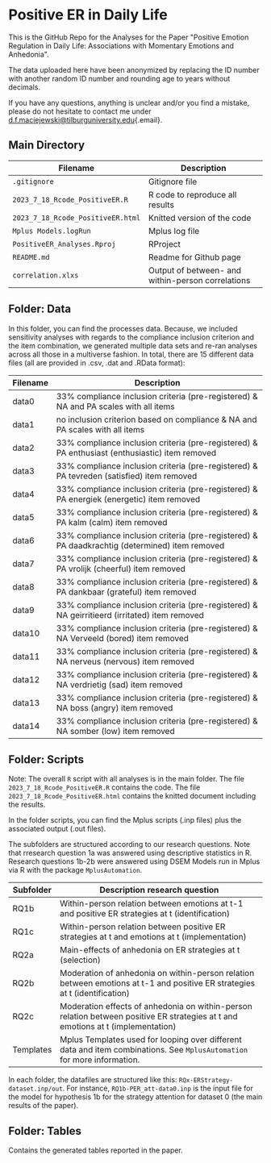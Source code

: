 # Positive ER in Daily Life

This is the GitHub Repo for the Analyses for the Paper "Positive Emotion Regulation in Daily Life: Associations with Momentary Emotions and Anhedonia".

The data uploaded here have been anonymized by replacing the ID number with another random ID number and rounding age to years without decimals.

If you have any questions, anything is unclear and/or you find a mistake, please do not hesitate to contact me under [d.f.maciejewski\@tilburguniversity.edu](mailto:d.f.maciejewski@tilburguniversity.edu){.email}.

## Main Directory

| Filename                           | Description                                       |
|------------------------------|--------------------------------------|
| `.gitignore`                       | Gitignore file                                    |
| `2023_7_18_Rcode_PositiveER.R`     | R code to reproduce all results                   |
| `2023_7_18_Rcode_PositiveER.html`  | Knitted version of the code                       |
| `Mplus Models.logRun`              | Mplus log file                                    |
| `PositiveER_Analyses.Rproj`        | RProject                                          |
| `README.md`                        | Readme for Github page                            |
| `correlation.xlxs`                 | Output of between- and within-person correlations |

## Folder: Data

In this folder, you can find the processes data. Because, we included sensitivity analyses with regards to the compliance inclusion criterion and the item combination, we generated multiple data sets and re-ran analyses across all those in a multiverse fashion. In total, there are 15 different data files (all are provided in .csv, .dat and .RData format):

| Filename | Description                                                                                    |
|----------|--------------------------------------------------------|
| data0    | 33% compliance inclusion criteria (pre-registered) & NA and PA scales with all items           |
| data1    | no inclusion criterion based on compliance & NA and PA scales with all items                   |
| data2    | 33% compliance inclusion criteria (pre-registered) & PA enthusiast (enthusiastic) item removed |
| data3    | 33% compliance inclusion criteria (pre-registered) & PA tevreden (satisfied) item removed      |
| data4    | 33% compliance inclusion criteria (pre-registered) & PA energiek (energetic) item removed      |
| data5    | 33% compliance inclusion criteria (pre-registered) & PA kalm (calm) item removed               |
| data6    | 33% compliance inclusion criteria (pre-registered) & PA daadkrachtig (determined) item removed |
| data7    | 33% compliance inclusion criteria (pre-registered) & PA vrolijk (cheerful) item removed        |
| data8    | 33% compliance inclusion criteria (pre-registered) & PA dankbaar (grateful) item removed       |
| data9    | 33% compliance inclusion criteria (pre-registered) & NA geirritieerd (irritated) item removed  |
| data10   | 33% compliance inclusion criteria (pre-registered) & NA Verveeld (bored) item removed          |
| data11   | 33% compliance inclusion criteria (pre-registered) & NA nerveus (nervous) item removed         |
| data12   | 33% compliance inclusion criteria (pre-registered) & NA verdrietig (sad) item removed          |
| data13   | 33% compliance inclusion criteria (pre-registered) & NA boss (angry) item removed              |
| data14   | 33% compliance inclusion criteria (pre-registered) & NA somber (low) item removed              |

## Folder: Scripts

Note: The overall `R` script with all analyses is in the main folder. The file `2023_7_18_Rcode_PositiveER.R` contains the code. The file `2023_7_18_Rcode_PositiveER.html` contains the knitted document including the results.

In the folder scripts, you can find the Mplus scripts (.inp files) plus the associated output (.out files).

The subfolders are structured according to our research questions. Note that rresearch question 1a was answered using descriptive statistics in R. Research questions 1b-2b were answered using DSEM Models run in Mplus via R with the package `MplusAutomation`.

| Subfolder | Description research question                                                                                                    |
|-----------|-------------------------------------------------------------|
| RQ1b      | Within-person relation between emotions at t-1 and positive ER strategies at t (identification)                                  |
| RQ1c      | Within-person relation between positive ER strategies at t and emotions at t (implementation)                                    |
| RQ2a      | Main-effects of anhedonia on ER strategies at t (selection)                                                                      |
| RQ2b      | Moderation of anhedonia on within-person relation between emotions at t-1 and positive ER strategies at t (identification)       |
| RQ2c      | Moderation effects of anhedonia on within-person relation between positive ER strategies at t and emotions at t (implementation) |
| Templates | Mplus Templates used for looping over different data and item combinations. See `MplusAutomation` for more information.          |

In each folder, the datafiles are structured like this: `RQx-ERStrategy-dataset.inp/out`. For instance, `RQ1b-PER_att-data0.inp` is the input file for the model for hypothesis 1b for the strategy attention for dataset 0 (the main results of the paper).

## Folder: Tables

Contains the generated tables reported in the paper.

